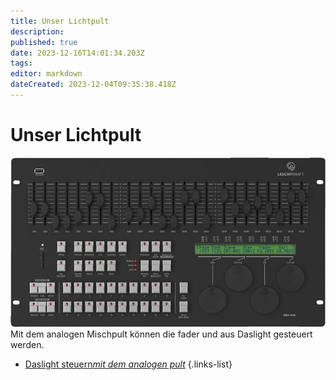 ```yaml
---
title: Unser Lichtpult
description: 
published: true
date: 2023-12-16T14:01:34.203Z
tags: 
editor: markdown
dateCreated: 2023-12-04T09:35:38.418Z
---
```


# Unser Lichtpult
![lichtpult.jpeg](/lichtpult.jpeg)
Mit dem analogen Mischpult können die fader und aus Daslight gesteuert werden.
- [Daslight steuern*mit dem analogen pult*](/licht/lichtpult/user_lichtpult/Daslight_steuern)
{.links-list}